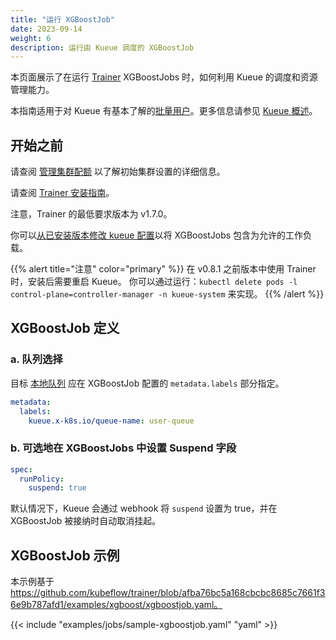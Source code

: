 ```yaml
---
title: "运行 XGBoostJob"
date: 2023-09-14
weight: 6
description: 运行由 Kueue 调度的 XGBoostJob
---
```


本页面展示了在运行 [Trainer](https://www.kubeflow.org/docs/components/training/xgboost/) XGBoostJobs 时，如何利用 Kueue 的调度和资源管理能力。

本指南适用于对 Kueue 有基本了解的[批量用户](/docs/tasks#batch-user)。更多信息请参见 [Kueue 概述](/docs/overview)。

## 开始之前

请查阅 [管理集群配额](/docs/tasks/manage/administer_cluster_quotas) 以了解初始集群设置的详细信息。

请查阅 [Trainer 安装指南](https://www.kubeflow.org/docs/components/training/installation/)。

注意，Trainer 的最低要求版本为 v1.7.0。

你可以[从已安装版本修改 kueue 配置](/docs/installation#install-a-custom-configured-released-version)以将 XGBoostJobs 包含为允许的工作负载。

{{% alert title="注意" color="primary" %}}
在 v0.8.1 之前版本中使用 Trainer 时，安装后需要重启 Kueue。
你可以通过运行：`kubectl delete pods -l control-plane=controller-manager -n kueue-system` 来实现。
{{% /alert %}}

## XGBoostJob 定义

### a. 队列选择

目标 [本地队列](/docs/concepts/local_queue) 应在 XGBoostJob 配置的 `metadata.labels` 部分指定。

```yaml
metadata:
  labels:
    kueue.x-k8s.io/queue-name: user-queue
```

### b. 可选地在 XGBoostJobs 中设置 Suspend 字段

```yaml
spec:
  runPolicy:
    suspend: true
```

默认情况下，Kueue 会通过 webhook 将 `suspend` 设置为 true，并在 XGBoostJob 被接纳时自动取消挂起。

## XGBoostJob 示例

本示例基于 https://github.com/kubeflow/trainer/blob/afba76bc5a168cbcbc8685c7661f36e9b787afd1/examples/xgboost/xgboostjob.yaml。

{{< include "examples/jobs/sample-xgboostjob.yaml" "yaml" >}}
